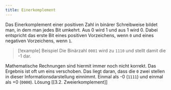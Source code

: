 ```yaml
---
title: Einerkomplement
---
```

Das Einerkomplement einer positiven Zahl in binärer Schreibweise bildet man, in dem man jedes Bit umkehrt. Aus 0 wird 1 und aus 1 wird 0. Dabei entspricht das erste Bit eines positiven Vorzeichens, wenn `0` und eines negativen Vorzeichens, wenn `1`. 

> [!example] Beispiel
> Die Binärzahl `0001` wird zu `1110` und stellt damit die -1 dar.


Mathematische Rechnungen sind hiermit immer noch nicht korrekt. Das Ergebnis ist oft um eins verschoben. Das liegt daran, dass die `0` zwei stellen in dieser Informationsdarstellung einnimmt. Einmal als -0 (`1111`) und einmal als +0 (`0000`).  Lösung [[3.2. Zweierkomplement]]